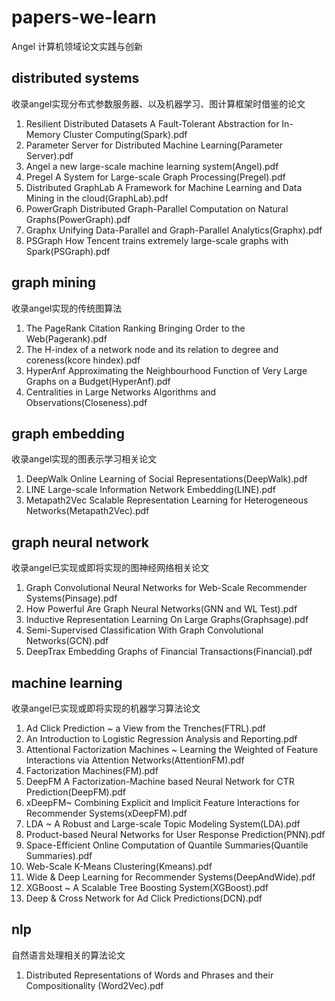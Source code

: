 # papers-we-learn
Angel 计算机领域论文实践与创新
## distributed systems
收录angel实现分布式参数服务器、以及机器学习、图计算框架时借鉴的论文
1. Resilient Distributed Datasets A Fault-Tolerant Abstraction for In-Memory Cluster Computing(Spark).pdf
2. Parameter Server for Distributed Machine Learning(Parameter Server).pdf
3. Angel a new large-scale machine learning system(Angel).pdf
4. Pregel A System for Large-scale Graph Processing(Pregel).pdf
5. Distributed GraphLab A Framework for Machine Learning and Data Mining in the cloud(GraphLab).pdf
6. PowerGraph Distributed Graph-Parallel Computation on Natural Graphs(PowerGraph).pdf
7. Graphx Unifying Data-Parallel and Graph-Parallel Analytics(Graphx).pdf
8. PSGraph How Tencent trains extremely large-scale graphs with Spark(PSGraph).pdf

## graph mining
收录angel实现的传统图算法
1. The PageRank Citation Ranking Bringing Order to the Web(Pagerank).pdf
2. The H-index of a network node and its relation to degree and coreness(kcore hindex).pdf
3. HyperAnf Approximating the Neighbourhood Function of Very Large Graphs on a Budget(HyperAnf).pdf
4. Centralities in Large Networks Algorithms and Observations(Closeness).pdf

## graph embedding
收录angel实现的图表示学习相关论文
1. DeepWalk Online Learning of Social Representations(DeepWalk).pdf
2. LINE Large-scale Information Network Embedding(LINE).pdf
3. Metapath2Vec Scalable Representation Learning for Heterogeneous Networks(Metapath2Vec).pdf

## graph neural network
收录angel已实现或即将实现的图神经网络相关论文
1. Graph Convolutional Neural Networks for Web-Scale Recommender Systems(Pinsage).pdf
2. How Powerful Are Graph Neural Networks(GNN and WL Test).pdf
3. Inductive Representation Learning On Large Graphs(Graphsage).pdf
4. Semi-Supervised Classification With Graph Convolutional Networks(GCN).pdf
5. DeepTrax Embedding Graphs of Financial Transactions(Financial).pdf


## machine learning
收录angel已实现或即将实现的机器学习算法论文
1. Ad Click Prediction ~ a View from the Trenches(FTRL).pdf
2. An Introduction to Logistic Regression Analysis and Reporting.pdf
3. Attentional Factorization Machines ~ Learning the Weighted of Feature Interactions via Attention Networks(AttentionFM).pdf
4. Factorization Machines(FM).pdf
5. DeepFM A Factorization-Machine based Neural Network for CTR Prediction(DeepFM).pdf
6. xDeepFM~ Combining Explicit and Implicit Feature Interactions for Recommender Systems(xDeepFM).pdf
7. LDA ~ A Robust and Large-scale Topic Modeling System(LDA).pdf
8. Product-based Neural Networks for User Response Prediction(PNN).pdf
9. Space-Efficient Online Computation of Quantile Summaries(Quantile Summaries).pdf
10. Web-Scale K-Means Clustering(Kmeans).pdf
11. Wide & Deep Learning for Recommender Systems(DeepAndWide).pdf
12. XGBoost ~ A Scalable Tree Boosting System(XGBoost).pdf
13. Deep & Cross Network for Ad Click Predictions(DCN).pdf

## nlp

自然语言处理相关的算法论文

1. Distributed Representations of Words and Phrases and their Compositionality (Word2Vec).pdf